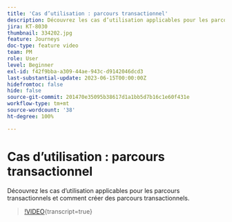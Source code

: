 ```yaml
---
title: 'Cas d’utilisation : parcours transactionnel'
description: Découvrez les cas d’utilisation applicables pour les parcours transactionnels et comment créer des parcours transactionnels.
jira: KT-8030
thumbnail: 334202.jpg
feature: Journeys
doc-type: feature video
team: PM
role: User
level: Beginner
exl-id: f42f9bba-a309-44ae-943c-d9142046dcd3
last-substantial-update: 2023-06-15T00:00:00Z
hidefromtoc: false
hide: false
source-git-commit: 201470e35095b38617d1a1bb5d7b16c1e60f431e
workflow-type: tm+mt
source-wordcount: '38'
ht-degree: 100%

---
```


# Cas d’utilisation : parcours transactionnel

Découvrez les cas d’utilisation applicables pour les parcours transactionnels et comment créer des parcours transactionnels.

>[!VIDEO](https://video.tv.adobe.com/v/3415683?quality=12&learn=on&captions=fre_fr){transcript=true}
